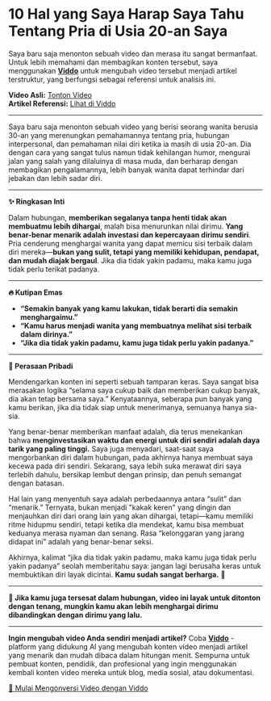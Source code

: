 # 10 Hal yang Saya Harap Saya Tahu Tentang Pria di Usia 20-an Saya

Saya baru saja menonton sebuah video dan merasa itu sangat bermanfaat. Untuk lebih memahami dan membagikan konten tersebut, saya menggunakan **[Viddo](https://viddo.pro/)** untuk mengubah video tersebut menjadi artikel terstruktur, yang berfungsi sebagai referensi untuk analisis ini.

**Video Asli:** [Tonton Video](https://www.youtube.com/watch?v=1tTvLGkEqTU)  
**Artikel Referensi:** [Lihat di Viddo](https://viddo.pro/zh/video-result/06cbf811-795d-4fe0-9e1e-e5966d6a5580)

---

Saya baru saja menonton sebuah video yang berisi seorang wanita berusia 30-an yang merenungkan pemahamannya tentang pria, hubungan interpersonal, dan pemahaman nilai diri ketika ia masih di usia 20-an. Dia dengan cara yang sangat tulus namun tidak kehilangan humor, mengurai jalan yang salah yang dilaluinya di masa muda, dan berharap dengan membagikan pengalamannya, lebih banyak wanita dapat terhindar dari jebakan dan lebih sadar diri.

---

**✨ Ringkasan Inti**

Dalam hubungan, **memberikan segalanya tanpa henti tidak akan membuatmu lebih dihargai**, malah bisa menurunkan nilai dirimu. **Yang benar-benar menarik adalah investasi dan kepercayaan dirimu sendiri**. Pria cenderung menghargai wanita yang dapat memicu sisi terbaik dalam diri mereka—**bukan yang sulit, tetapi yang memiliki kehidupan, pendapat, dan mudah diajak bergaul**. Jika dia tidak yakin padamu, maka kamu juga tidak perlu terikat padanya.

---

**🔥 Kutipan Emas**

- **“Semakin banyak yang kamu lakukan, tidak berarti dia semakin menghargaimu.”**
- **“Kamu harus menjadi wanita yang membuatnya melihat sisi terbaik dalam dirinya.”**
- **“Jika dia tidak yakin padamu, kamu juga tidak perlu yakin padanya.”**

---

**💭 Perasaan Pribadi**

Mendengarkan konten ini seperti sebuah tamparan keras. Saya sangat bisa merasakan logika “selama saya cukup baik dan memberikan cukup banyak, dia akan tetap bersama saya.” Kenyataannya, seberapa pun banyak yang kamu berikan, jika dia tidak siap untuk menerimanya, semuanya hanya sia-sia.

Yang benar-benar memberikan manfaat adalah, dia terus menekankan bahwa **menginvestasikan waktu dan energi untuk diri sendiri adalah daya tarik yang paling tinggi.** Saya juga menyadari, saat-saat saya mengorbankan diri dalam hubungan, pada akhirnya hanya membuat saya kecewa pada diri sendiri. Sekarang, saya lebih suka merawat diri saya terlebih dahulu, bersikap lembut dengan prinsip, dan penuh semangat dengan batasan.

Hal lain yang menyentuh saya adalah perbedaannya antara “sulit” dan “menarik.” Ternyata, bukan menjadi "kakak keren" yang dingin dan menjauhkan diri dari orang lain yang akan dihargai, tetapi—kamu memiliki ritme hidupmu sendiri, tetapi ketika dia mendekat, kamu bisa membuat keduanya merasa nyaman dan senang. Rasa “kelonggaran yang jarang didapat ini” adalah yang benar-benar seksi.

Akhirnya, kalimat “jika dia tidak yakin padamu, maka kamu juga tidak perlu yakin padanya” seolah memberitahu saya: jangan lagi berusaha keras untuk membuktikan diri layak dicintai. **Kamu sudah sangat berharga.** 👏

---

**🌟 Jika kamu juga tersesat dalam hubungan, video ini layak untuk ditonton dengan tenang, mungkin kamu akan lebih menghargai dirimu dibandingkan dengan dirimu yang lalu.**

---

**Ingin mengubah video Anda sendiri menjadi artikel?** Coba **[Viddo](https://viddo.pro/)** - platform yang didukung AI yang mengubah konten video menjadi artikel yang menarik dan mudah dibaca dalam hitungan menit. Sempurna untuk pembuat konten, pendidik, dan profesional yang ingin menggunakan kembali konten video mereka untuk blog, media sosial, atau dokumentasi.

[🚀 Mulai Mengonversi Video dengan Viddo](https://viddo.pro/)